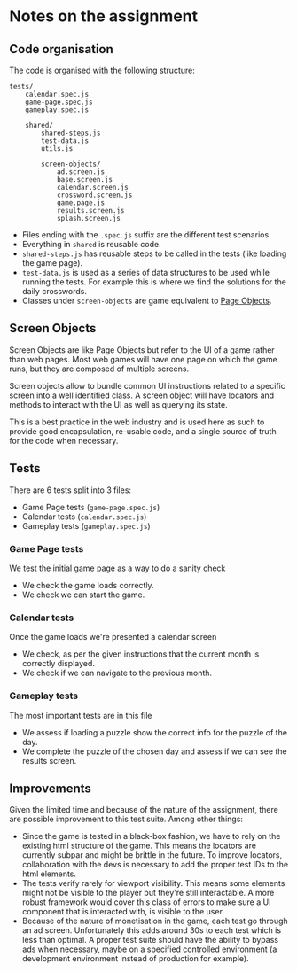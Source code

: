 Notes on the assignment
=======================

Code organisation
-----------------

The code is organised with the following structure:

```
tests/
    calendar.spec.js
    game-page.spec.js
    gameplay.spec.js

    shared/
        shared-steps.js
        test-data.js
        utils.js

        screen-objects/
            ad.screen.js
            base.screen.js
            calendar.screen.js
            crossword.screen.js
            game.page.js
            results.screen.js
            splash.screen.js
```

- Files ending with the `.spec.js` suffix are the different test scenarios
- Everything in `shared` is reusable code.
- `shared-steps.js` has reusable steps to be called in the tests (like loading the game page).
- `test-data.js` is used as a series of data structures to be used while running the tests.
  For example this is where we find the solutions for the daily crosswords.
- Classes under `screen-objects` are game equivalent to [Page Objects](https://www.geeksforgeeks.org/page-object-model-pom/).

Screen Objects
--------------

Screen Objects are like Page Objects but refer to the UI of a game rather than web pages.
Most web games will have one page on which the game runs, but they are composed of multiple screens.

Screen objects allow to bundle common UI instructions related to a specific screen into a well identified class.
A screen object will have locators and methods to interact with the UI as well as querying its state.

This is a best practice in the web industry and is used here as such to provide good encapsulation, re-usable code, and a single source of truth for the code when necessary.

Tests
-----

There are 6 tests split into 3 files:

- Game Page tests (`game-page.spec.js`)
- Calendar tests (`calendar.spec.js`)
- Gameplay tests (`gameplay.spec.js`)

### Game Page tests

We test the initial game page as a way to do a sanity check

- We check the game loads correctly.
- We check we can start the game.

### Calendar tests

Once the game loads we're presented a calendar screen

- We check, as per the given instructions that the current month is correctly displayed.
- We check if we can navigate to the previous month.

### Gameplay tests

The most important tests are in this file

- We assess if loading a puzzle show the correct info for the puzzle of the day.
- We complete the puzzle of the chosen day and assess if we can see the results screen.

Improvements
------------

Given the limited time and because of the nature of the assignment, there are possible improvement to this test suite. Among other things:

- Since the game is tested in a black-box fashion, we have to rely on the existing html structure of the game. This means the locators are currently subpar and might be brittle in the future.
To improve locators, collaboration with the devs is necessary to add the proper test IDs to the html elements.
- The tests verify rarely for viewport visibility. This means some elements might not be visible to the player but they're still interactable. A more robust framework would cover this class of errors to make sure a UI component that is interacted with, is visible to the user.
- Because of the nature of monetisation in the game, each test go through an ad screen. Unfortunately this adds around 30s to each test which is less than optimal. A proper test suite should have the ability to bypass ads when necessary, maybe on a specified controlled environment (a development environment instead of production for example).
